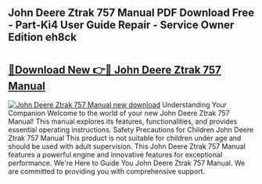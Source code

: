 ## John Deere Ztrak 757 Manual PDF Download Free - Part-Ki4 User Guide Repair - Service Owner Edition eh8ck

# <h2><a href="http://bc93943.oget.top/?id=John+Deere+Ztrak+757+Manual">🔗Download New 👉🔴 John Deere Ztrak 757 Manual</a></h2>

[![John Deere Ztrak 757 Manual new download](https://i.imgur.com/5g1atiW.png)](http://bc93943.oget.top/?id=John+Deere+Ztrak+757+Manual)
Understanding Your Companion Welcome to the world of your new John Deere Ztrak 757 Manual! This manual explores its features, functionalities, and provides essential operating instructions. Safety Precautions for Children John Deere Ztrak 757 Manual This product is not suitable for children under age and should be used with adult supervision. This John Deere Ztrak 757 Manual features a powerful engine and innovative features for exceptional performance. We're Here to Guide You John Deere Ztrak 757 Manual. We are committed to providing you with comprehensive support.
